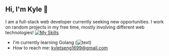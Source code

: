 ## Hi, I'm Kyle 👋

I am a full-stack web developer currently seeking new opportunities. I work on random projects in my free time, mostly involving different web technologies!
[![My Skills](https://skills.thijs.gg/icons?i=js,html,css,react,angular,nodejs)](https://skills.thijs.gg)

- I'm currently learning Golang (![text](https://skills.thijs.gg/icons?i=go))
- How to reach me: kyletseng1699@gmail.com

<!--
**Kylet1699/Kylet1699** is a ✨ _special_ ✨ repository because its `README.md` (this file) appears on your GitHub profile.

Here are some ideas to get you started:

- 🔭 I’m currently working on ...
- 🌱 I’m currently learning ...
- 👯 I’m looking to collaborate on ...
- 🤔 I’m looking for help with ...
- 💬 Ask me about ...
- 📫 How to reach me: ...
- 😄 Pronouns: ...
- ⚡ Fun fact: ...
-->
